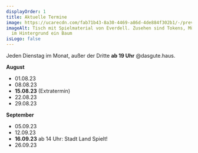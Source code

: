 ```yaml
---
displayOrder: 1
title: Aktuelle Termine
image: https://ucarecdn.com/fab71b43-8a30-4469-a86d-4de884f302b1/-/preview/-/enhance/63/
imageAlt: Tisch mit Spielmaterial von Everdell. Zusehen sind Tokens, Münzen und
  im Hintergrund ein Baum
isLogo: false
---
```


Jeden Dienstag im Monat, außer der Dritte **ab 19 Uhr** @dasgute.haus.

**August**

- 01.08.23
- 08.08.23
- **15.08.23** (Extratermin)
- 22.08.23
- 29.08.23

**September**

- 05.09.23
- 12.09.23
- **16.09.23** ab 14 Uhr: Stadt Land Spielt!
- 26.09.23
